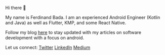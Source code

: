 Hi there 👋

My name is Ferdinand Bada. I am an experienced Android Engineer (Kotlin and Java) as well as Flutter, KMP, and some React Native.

Follow my blog [here](https://effbada.hashnode.dev/) to stay updated with my articles on software development with a focus on android.

Let us connect:
[Twitter](https://twitter.com/Ferdinand_Bada)
[LinkedIn](https://www.linkedin.com/in/ferdinand-bada/)
[Medium](https://medium.com/@ferdinandmarq)

